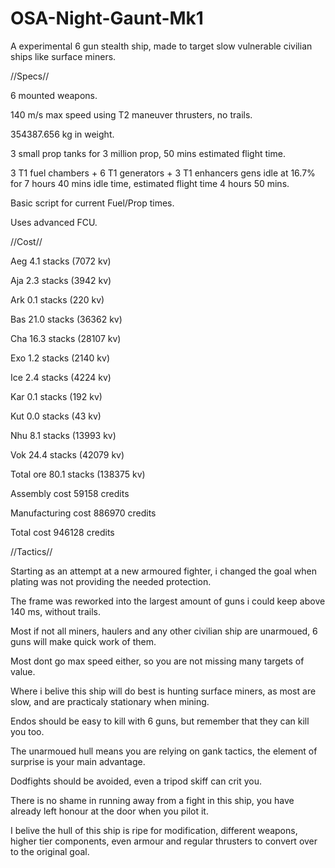 # OSA-Night-Gaunt-Mk1
A experimental 6 gun stealth ship, made to target slow vulnerable civilian ships like surface miners.


//Specs//


6 mounted weapons.

140 m/s max speed using T2 maneuver thrusters, no trails.

354387.656 kg in weight.

3 small prop tanks for 3 million prop, 50 mins estimated flight time.

3 T1 fuel chambers + 6 T1 generators + 3 T1 enhancers gens idle at 16.7% for 7 hours 40 mins idle time, estimated flight time 4 hours 50 mins.

Basic script for current Fuel/Prop times.

Uses advanced FCU.


//Cost//


Aeg 4.1 stacks (7072 kv)

Aja 2.3 stacks (3942 kv)

Ark 0.1 stacks (220 kv)

Bas 21.0 stacks (36362 kv)

Cha 16.3 stacks (28107 kv)

Exo 1.2 stacks (2140 kv)

Ice 2.4 stacks (4224 kv)

Kar 0.1 stacks (192 kv)

Kut 0.0 stacks (43 kv)

Nhu 8.1 stacks (13993 kv)

Vok 24.4 stacks (42079 kv)

Total ore 80.1 stacks (138375 kv)

Assembly cost 59158 credits

Manufacturing cost 886970 credits

Total cost 946128 credits


//Tactics//


Starting as an attempt at a new armoured fighter, i changed the goal when plating was not providing the needed protection.

The frame was reworked into the largest amount of guns i could keep above 140 ms, without trails.

Most if not all miners, haulers and any other civilian ship are unarmoued, 6 guns will make quick work of them.

Most dont go max speed either, so you are not missing many targets of value.

Where i belive this ship will do best is hunting surface miners, as most are slow, and are practicaly stationary when mining.

Endos should be easy to kill with 6 guns, but remember that they can kill you too.

The unarmoued hull means you are relying on gank tactics, the element of surprise is your main advantage.

Dodfights should be avoided, even a tripod skiff can crit you.

There is no shame in running away from a fight in this ship, you have already left honour at the door when you pilot it.

I belive the hull of this ship is ripe for modification, different weapons, higher tier components, even armour and regular thrusters to convert over to the original goal.
